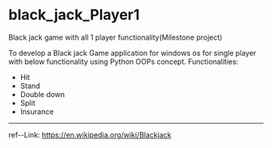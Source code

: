 # black_jack_Player1
Black jack game with all 1 player functionality(Milestone project)

To develop a Black jack Game application for windows os for single player with below functionality using Python OOPs concept.
Functionalities:
-	Hit
-	Stand
-	Double down
-	Split
-	Insurance
---------
ref--Link: https://en.wikipedia.org/wiki/Blackjack


